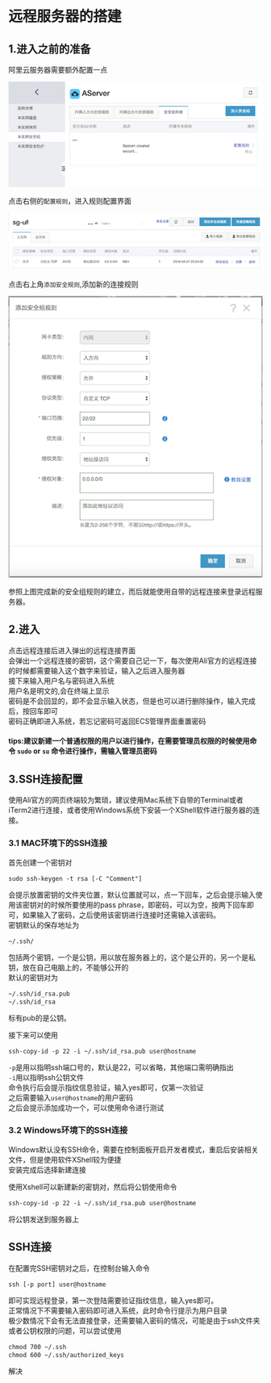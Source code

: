 # 远程服务器的搭建
## 1.进入之前的准备
阿里云服务器需要额外配置一点  

![pic1](img/pic1.png)  

点击右侧的`配置规则`，进入规则配置界面  

![pic2](img/pic2.png)  

点击右上角`添加安全规则`,添加新的连接规则

![pic3](img/pic3.png)

参照上图完成新的安全组规则的建立，而后就能使用自带的远程连接来登录远程服务器。


## 2.进入

点击远程连接后进入弹出的远程连接界面  
会弹出一个远程连接的密钥，这个需要自己记一下，每次使用Ali官方的远程连接的时候都需要输入这个数字来验证，输入之后进入服务器  
接下来输入用户名与密码进入系统  
用户名是明文的,会在终端上显示  
密码是不会回显的，即不会显示输入状态，但是也可以进行删除操作，输入完成后，按回车即可  
密码正确即进入系统，若忘记密码可返回ECS管理界面重置密码  

#### tips:建议新建一个普通权限的用户以进行操作，在需要管理员权限的时候使用命令 `sudo` or `su` 命令进行操作，需输入管理员密码  

## 3.SSH连接配置

使用Ali官方的网页终端较为繁琐，建议使用Mac系统下自带的Terminal或者iTerm2进行连接，或者使用Windows系统下安装一个XShell软件进行服务器的连接。  

### 3.1 MAC环境下的SSH连接

首先创建一个密钥对  

    sudo ssh-keygen -t rsa [-C "Comment"]
会提示放置密钥的文件夹位置，默认位置就可以，点一下回车，之后会提示输入使用该密钥对的时候所要使用的pass phrase，即密码，可以为空，按两下回车即可，如果输入了密码，之后使用该密钥进行连接时还需输入该密码。  
密钥默认的保存地址为 

    ~/.ssh/
包括两个密钥，一个是公钥，用以放在服务器上的，这个是公开的，另一个是私钥，放在自己电脑上的，不能够公开的  
默认的密钥对为

    ~/.ssh/id_rsa.pub
    ~/.ssh/id_rsa
标有pub的是公钥。

接下来可以使用

    ssh-copy-id -p 22 -i ~/.ssh/id_rsa.pub user@hostname
`-p`是用以指明ssh端口号的，默认是22，可以省略，其他端口需明确指出  
`-i`用以指明ssh公钥文件  
命令执行后会提示指纹信息验证，输入yes即可，仅第一次验证  
之后需要输入`user@hostname`的用户密码  
之后会提示添加成功一个，可以使用命令进行测试  

### 3.2 Windows环境下的SSH连接

Windows默认没有SSH命令，需要在控制面板开启开发者模式，重启后安装相关文件，但是使用软件XShell较为便捷  
安装完成后选择新建连接  


使用Xshell可以新建新的密钥对，然后将公钥使用命令

    ssh-copy-id -p 22 -i ~/.ssh/id_rsa.pub user@hostname

将公钥发送到服务器上  

## SSH连接

在配置完SSH密钥对之后，在控制台输入命令

    ssh [-p port] user@hostname

即可实现远程登录，第一次登陆需要验证指纹信息，输入yes即可。  
正常情况下不需要输入密码即可进入系统，此时命令行提示为用户目录  
极少数情况下会有无法直接登录，还需要输入密码的情况，可能是由于ssh文件夹或者公钥权限的问题，可以尝试使用

    chmod 700 ~/.ssh
    chmod 600 ~/.ssh/authorized_keys
解决


